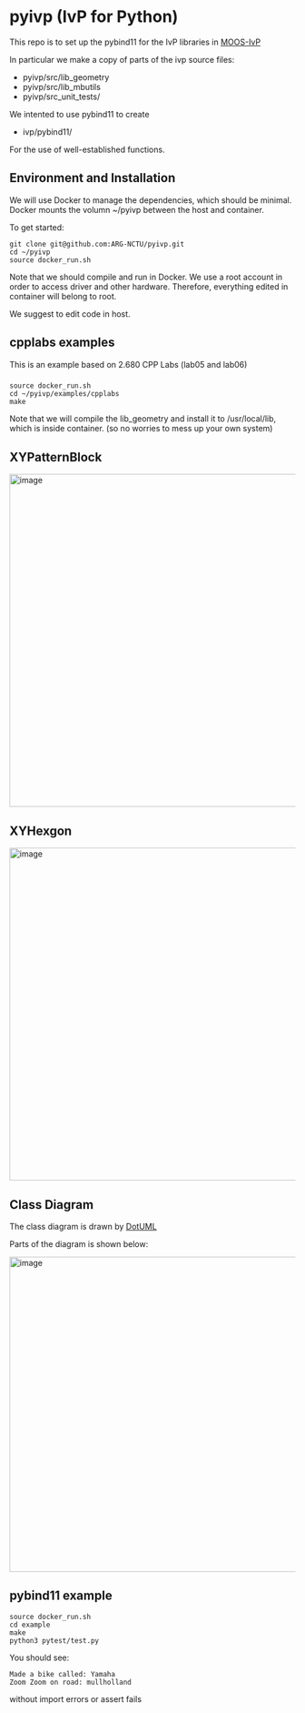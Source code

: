 # pyivp (IvP for Python)

This repo is to set up the pybind11 for the IvP libraries in [MOOS-IvP](https://oceanai.mit.edu/ivpman/pmwiki/pmwiki.php)

In particular we make a copy of parts of the ivp source files:
* pyivp/src/lib_geometry
* pyivp/src/lib_mbutils
* pyivp/src_unit_tests/

We intented to use pybind11 to create
* ivp/pybind11/

For the use of well-established functions.

## Environment and Installation

We will use Docker to manage the dependencies, which should be minimal.
Docker mounts the volumn ~/pyivp between the host and container.

To get started:
```
git clone git@github.com:ARG-NCTU/pyivp.git
cd ~/pyivp
source docker_run.sh
```

Note that we should compile and run in Docker.
We use a root account in order to access driver and other hardware.
Therefore, everything edited in container will belong to root.

We suggest to edit code in host.


## cpplabs examples

This is an example based on 2.680 CPP Labs (lab05 and lab06)

### 

```
source docker_run.sh
cd ~/pyivp/examples/cpplabs
make
```

Note that we will compile the lib_geometry and install it to /usr/local/lib, 
which is inside container. (so no worries to mess up your own system)


## XYPatternBlock

<img width="585" alt="image" src="https://user-images.githubusercontent.com/16217256/171214864-ec5ffca7-fe53-4dbb-ae7d-e058462d8606.png">

## XYHexgon

<img width="585" alt="image" src="https://user-images.githubusercontent.com/16217256/171215267-8daf38af-e1a4-4843-8791-481a334c0983.png">

## Class Diagram

The class diagram is drawn by [DotUML](https://dotuml.com/)

Parts of the diagram is shown below:

<img width="554" alt="image" src="https://user-images.githubusercontent.com/16217256/171215939-077bd36b-438d-4460-ba8e-20a8521784c4.png">

## pybind11 example

```
source docker_run.sh
cd example
make
python3 pytest/test.py
```

You should see:

```
Made a bike called: Yamaha
Zoom Zoom on road: mullholland
```
without import errors or assert fails


